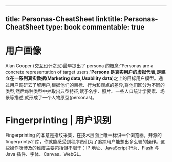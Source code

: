 
---
title: Personas-CheatSheet
linktitle: Personas-CheatSheet
type: book
commentable: true
---

# 用户画像

Alan Cooper (交互设计之父)最早提出了 persona 的概念:“Personas are a concrete representation of target users.”**Persona 是真实用户的虚拟代表,是建立在一系列真实数据(Marketing data,Usability data**)之上的目标用户模型。通过用户调研去了解用户,根据他们的目标、行为和观点的差异,将他们区分为不同的类型,然后每种类型中抽取出典型特征,赋予名字、照片、一些人口统计学要素、场景等描述,就形成了一个人物原型(personas)。

# Fingerprinting | 用户识别

Fingerprinting 的本意是指纹采集，在技术层面上唯一标识一个浏览器。开源的 fingerprintjs2 库，你就能感受到程序员们为了追踪用户能想出多么骚的操作。这些操作所涉及的维度主要包括但不限于：IP 地址、JavaScript 行为、Flash 与 Java 插件、字体、Canvas、WebGL。

    